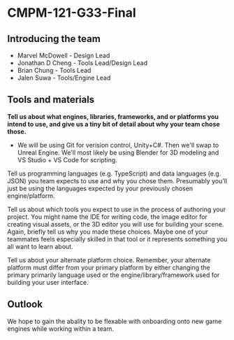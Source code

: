 # CMPM-121-G33-Final

## Introducing the team

- Marvel McDowell - Design Lead
- Jonathan D Cheng - Tools Lead/Design Lead
- Brian Chung - Tools Lead
- Jalen Suwa - Tools/Engine Lead





## Tools and materials
__Tell us about what engines, libraries, frameworks, and or platforms you intend to use, and give us a tiny bit of detail about why your team chose those.__
- We will be using Git for verision control, Unity+C#. Then we'll swap to Unreal Engine. We'll most likely be using Blender for 3D modeling and VS Studio + VS Code for scripting.

Tell us programming languages (e.g. TypeScript) and data languages (e.g. JSON) you team expects to use and why you chose them. Presumably you’ll just be using the languages expected by your previously chosen engine/platform.

Tell us about which tools you expect to use in the process of authoring your project. You might name the IDE for writing code, the image editor for creating visual assets, or the 3D editor you will use for building your scene. Again, briefly tell us why you made these choices. Maybe one of your teammates feels especially skilled in that tool or it represents something you all want to learn about.

Tell us about your alternate platform choice. Remember, your alternate platform must differ from your primary platform by either changing the primary primarily language used or the engine/library/framework used for building your user interface.


## Outlook
We hope to gain the abality to be flexable with onboarding onto new game engines while working within a team.
